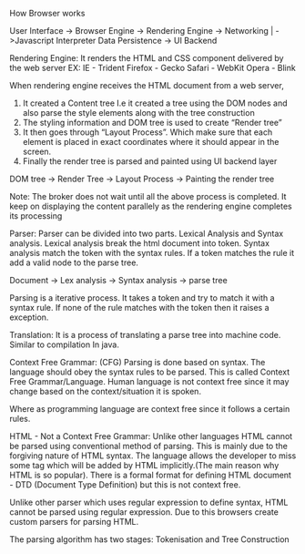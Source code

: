 How Browser works

User Interface -> Browser Engine -> Rendering Engine -> Networking
					|							->Javascript Interpreter
			Data Persistence						-> UI Backend

Rendering Engine:
It renders the HTML and CSS component delivered by the web server
EX:
IE - Trident
Firefox - Gecko
Safari - WebKit
Opera - Blink

When rendering engine receives the HTML document from a web server, 
1. It created a Content tree I.e it created a tree using the DOM nodes and also parse the style elements along with the tree construction
2. The styling information and DOM tree is used to create “Render tree”
3. It then goes through “Layout Process”. Which make sure that each element is placed in exact coordinates where it should appear in the screen.
4. Finally the render tree is parsed and painted using UI backend layer

DOM tree -> Render Tree -> Layout Process -> Painting the render tree

Note: The broker does not wait until all the above process is completed. It keep on displaying the content parallely as the rendering engine completes its processing

Parser:
Parser can be divided into two parts. Lexical Analysis and Syntax analysis.
Lexical analysis break the html document into token.
Syntax analysis match the token with the syntax rules. If a token matches the rule it add a valid node to the parse tree.

Document -> Lex analysis -> Syntax analysis -> parse tree

Parsing is a iterative process. It takes a token and try to match it with a syntax rule. If none of the rule matches with the token then it raises a exception.

Translation: 
It is a process of translating a parse tree into machine code. Similar to compilation In java.

Context Free Grammar: (CFG)
Parsing is done based on syntax. The language should obey the syntax rules to be parsed. This is called Context Free Grammar/Language. Human language is not context free since it may change based on the context/situation it is spoken.

Where as programming language are context free since it follows a certain rules.

HTML - Not a Context Free Grammar:
Unlike other languages HTML cannot be parsed using conventional method of parsing. This is mainly due to the forgiving nature of HTML syntax. The language allows the developer to miss some tag which will be added by HTML implicitly.(The main reason why HTML is so popular). 
There is a formal format for defining HTML document - DTD (Document Type Definition) but this is not context free.

Unlike other parser which uses regular expression to define syntax, HTML cannot be parsed using regular expression. Due to this browsers create custom parsers for parsing HTML.

The parsing algorithm has two stages: Tokenisation and Tree Construction
 
